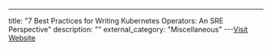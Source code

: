 ---
title: "7 Best Practices for Writing Kubernetes Operators: An SRE Perspective"
description: ""
external_category: "Miscellaneous"
---[Visit Website](https://www.openshift.com/blog/7-best-practices-for-writing-kubernetes-operators-an-sre-perspective)

